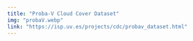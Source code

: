 ```yaml
---
title: "Proba-V Cloud Cover Dataset"
img: "probaV.webp"
link: "https://isp.uv.es/projects/cdc/probav_dataset.html"
---
```


